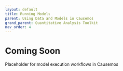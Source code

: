 ```yaml
---
layout: default
title: Running Models
parent: Using Data and Models in Causemos
grand_parent: Quantitative Analysis Toolkit
nav_order: 4
---
```


# Coming Soon

Placeholder for model execution workflows in Causemos
